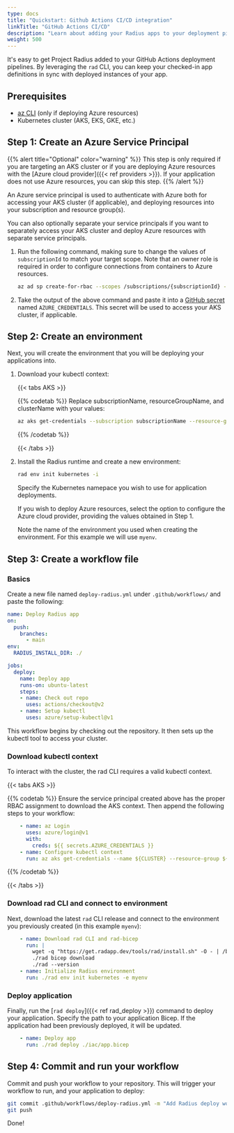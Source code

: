 ```yaml
---
type: docs
title: "Quickstart: Github Actions CI/CD integration"
linkTitle: "GitHub Actions CI/CD"
description: "Learn about adding your Radius apps to your deployment pipelines" 
weight: 500
---
```


It's easy to get Project Radius added to your GitHub Actions deployment pipelines. By leveraging the `rad` CLI, you can keep your checked-in app definitions in sync with deployed instances of your app.

## Prerequisites

- [az CLI](https://aka.ms/azcli) (only if deploying Azure resources)
- Kubernetes cluster (AKS, EKS, GKE, etc.)

## Step 1: Create an Azure Service Principal

{{% alert title="Optional" color="warning" %}}
This step is only required if you are targeting an AKS cluster or if you are deploying Azure resources with the [Azure cloud provider]({{< ref providers >}}). If your application does not use Azure resources, you can skip this step.
{{% /alert %}}

An Azure service principal is used to authenticate with Azure both for accessing your AKS cluster (if applicable), and deploying resources into your subscription and resource group(s).

You can also optionally separate your service principals if you want to separately access your AKS cluster and deploy Azure resources with separate service principals.

1. Run the following command, making sure to change the values of `subscriptionId` to match your target scope. Note that an owner role is required in order to configure connections from containers to Azure resources.

   ```bash
   az ad sp create-for-rbac --scopes /subscriptions/{subscriptionId} --role owner --sdk-auth
   ```

1. Take the output of the above command and paste it into a [GitHub secret](https://docs.github.com/actions/security-guides/encrypted-secrets#creating-encrypted-secrets-for-a-repository) named `AZURE_CREDENTIALS`. This secret will be used to access your AKS cluster, if applicable.

## Step 2: Create an environment

Next, you will create the environment that you will be deploying your applications into.

1. Download your kubectl context:

   {{< tabs AKS >}}

   {{% codetab %}}
   Replace subscriptionName, resourceGroupName, and clusterName with your values:
   ```bash
   az aks get-credentials --subscription subscriptionName --resource-group resourceGroupName --name aksName
   ```
   {{% /codetab %}}

   {{< /tabs >}}

1. Install the Radius runtime and create a new environment:

    ```bash
    rad env init kubernetes -i
    ```

    Specify the Kubernetes namepace you wish to use for application deployments.

    If you wish to deploy Azure resources, select the option to configure the Azure cloud provider, providing the values obtained in Step 1.

    Note the name of the environment you used when creating the environment. For this example we will use `myenv`.

## Step 3: Create a workflow file

### Basics

Create a new file named `deploy-radius.yml` under `.github/workflows/` and paste the following:

```yml
name: Deploy Radius app
on:
  push:
    branches:
      - main
env:
  RADIUS_INSTALL_DIR: ./

jobs:
  deploy:
    name: Deploy app
    runs-on: ubuntu-latest
    steps:
    - name: Check out repo
      uses: actions/checkout@v2
    - name: Setup kubectl
      uses: azure/setup-kubectl@v1
```

This workflow begins by checking out the repository. It then sets up the kubectl tool to access your cluster.

### Download kubectl context

To interact with the cluster, the rad CLI requires a valid kubectl context.

{{< tabs AKS >}}

{{% codetab %}}
Ensure the service principal created above has the proper RBAC assignment to download the AKS context. Then append the following steps to your workflow:

```yml
    - name: az Login
      uses: azure/login@v1
      with:
        creds: ${{ secrets.AZURE_CREDENTIALS }}
    - name: Configure kubectl context
      run: az aks get-credentials --name ${CLUSTER} --resource-group ${RESOURCE_GROUP} --subscription ${SUBSCRIPTION_ID}
```
{{% /codetab %}}

{{< /tabs >}}

### Download rad CLI and connect to environment

Next, download the latest `rad` CLI release and connect to the environment you previously created (in this example `myenv`):

```yml
    - name: Download rad CLI and rad-bicep
      run: |
        wget -q "https://get.radapp.dev/tools/rad/install.sh" -O - | /bin/bash
        ./rad bicep download
        ./rad --version
    - name: Initialize Radius environment
      run: ./rad env init kubernetes -e myenv
```

### Deploy application

Finally, run the [`rad deploy`]({{< ref rad_deploy >}}) command to deploy your application. Specify the path to your application Bicep. If the application had been previously deployed, it will be updated.

```yml
    - name: Deploy app
      run: ./rad deploy ./iac/app.bicep
```

## Step 4: Commit and run your workflow

Commit and push your workflow to your repository. This will trigger your workflow to run, and your application to deploy:

```bash
git commit .github/workflows/deploy-radius.yml -m "Add Radius deploy workflow"
git push
```

Done!
